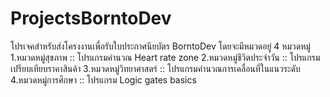 # ProjectsBorntoDev

โปรเจคสำหรับส่งโครงงานเพื่อรับใบประกาศนียบัตร BorntoDev โดยจะมีหมวดอยู่ 4 หมวดหมู่
1.หมวดหมู่สุขภาพ  				:: โปรแกรมคำนวณ Heart rate zone
2.หมวดหมู่ชีวิตประจำวัน		:: โปรแกรมเปรียบเทียบราคาสินค้า
3.หมวดหมู่วิทยาศาสตร์		:: โปรแกรมคำนวณการเคลื่อนที่ในแนวระดับ
4.หมวดหมู่การศึกษา			:: โปรแกรม Logic gates basics
